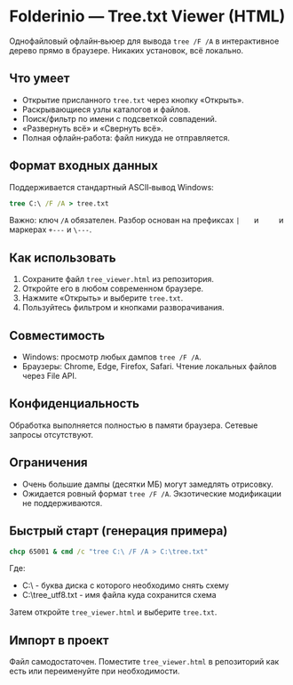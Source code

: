 # Folderinio — Tree.txt Viewer (HTML)
Однофайловый офлайн‑вьюер для вывода `tree /F /A` в интерактивное дерево прямо в браузере. Никаких установок, всё локально.

## Что умеет
- Открытие присланного `tree.txt` через кнопку «Открыть».
- Раскрывающиеся узлы каталогов и файлов.
- Поиск/фильтр по имени с подсветкой совпадений.
- «Развернуть всё» и «Свернуть всё».
- Полная офлайн‑работа: файл никуда не отправляется.

## Формат входных данных
Поддерживается стандартный ASCII‑вывод Windows:
```bat
tree C:\ /F /A > tree.txt
```
Важно: ключ `/A` обязателен. Разбор основан на префиксах `|   ` и `    ` и маркерах `+---` и `\---`.

## Как использовать
1. Сохраните файл `tree_viewer.html` из репозитория.
2. Откройте его в любом современном браузере.
3. Нажмите «Открыть» и выберите `tree.txt`.
4. Пользуйтесь фильтром и кнопками разворачивания.

## Совместимость
- Windows: просмотр любых дампов `tree /F /A`.
- Браузеры: Chrome, Edge, Firefox, Safari. Чтение локальных файлов через File API.

## Конфиденциальность
Обработка выполняется полностью в памяти браузера. Сетевые запросы отсутствуют.

## Ограничения
- Очень большие дампы (десятки МБ) могут замедлять отрисовку.
- Ожидается ровный формат `tree /F /A`. Экзотические модификации не поддерживаются.

## Быстрый старт (генерация примера)
```cmd
chcp 65001 & cmd /c "tree C:\ /F /A > C:\tree.txt"
```
Где:
* C:\ - буква диска с которого необходимо снять схему
* C:\tree_utf8.txt - имя файла куда сохранится схема

Затем откройте `tree_viewer.html` и выберите `tree.txt`.

## Импорт в проект
Файл самодостаточен. Поместите `tree_viewer.html` в репозиторий как есть или переименуйте при необходимости.
